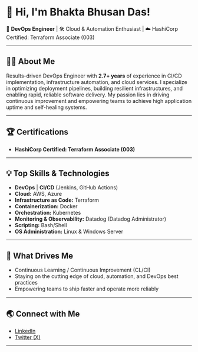 # 👋 Hi, I'm Bhakta Bhusan Das!

🚀 **DevOps Engineer** | 🛠️ Cloud & Automation Enthusiast | ☁️ HashiCorp Certified: Terraform Associate (003)

---

## 👨‍💻 About Me

Results-driven DevOps Engineer with **2.7+ years** of experience in CI/CD implementation, infrastructure automation, and cloud services. I specialize in optimizing deployment pipelines, building resilient infrastructures, and enabling rapid, reliable software delivery. My passion lies in driving continuous improvement and empowering teams to achieve high application uptime and self-healing systems.

---

## 🏆 Certifications

- **HashiCorp Certified: Terraform Associate (003)**

---

## 💡 Top Skills & Technologies

- **DevOps** | **CI/CD** (Jenkins, GitHub Actions)
- **Cloud:** AWS, Azure
- **Infrastructure as Code:** Terraform
- **Containerization:** Docker
- **Orchestration:** Kubernetes
- **Monitoring & Observability:** Datadog (Datadog Administrator)
- **Scripting:** Bash/Shell
- **OS Administration:** Linux & Windows Server

---

## 🌱 What Drives Me

- Continuous Learning / Continuous Improvement (CL/CI)
- Staying on the cutting edge of cloud, automation, and DevOps best practices
- Empowering teams to ship faster and operate more reliably

---

## 🌏 Connect with Me

- [LinkedIn](https://www.linkedin.com/in/bhaktabhusandas/)
- [Twitter (X)](https://x.com/BhaktaBhusanDas)

---

<!--
**BhaktaBhusanDas/BhaktaBhusanDas** is a ✨ special ✨ repository because its `README.md` (this file) appears on your GitHub profile.
-->
